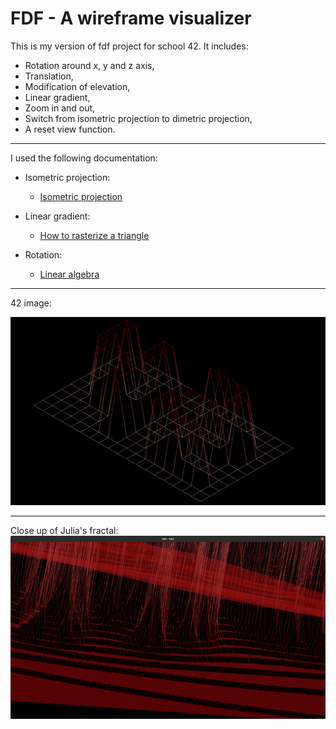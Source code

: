 

<!-- Headings -->

# **FDF** - A wireframe visualizer

This is my version of fdf project for school 42. It includes:
- Rotation around x, y and z axis,
- Translation,
- Modification of elevation,
- Linear gradient,
- Zoom in and out,
- Switch from isometric projection to dimetric projection,
- A reset view function.
---
I used the following documentation:

- Isometric projection:

    - [Isometric projection](http://www.gandraxa.com/isometric_projection.xml "Isometric projection")

- Linear gradient:

    - [How to rasterize a triangle](https://www.youtube.com/watch?v=t7Ztio8cwqM "Rasterize a triangle")

- Rotation:

    - [Linear algebra](http://grafika.me/node/82 "Linear algebra")

 --- 

<!-- Images -->
42 image:

![42.fdf](https://github.com/Noulens/FdF/blob/master/image/42.png)

---
Close up of Julia's fractal:
![Julia-set.fdf](https://github.com/Noulens/FdF/blob/master/image/Julia-set.png)
